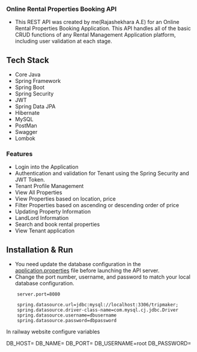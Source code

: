 ### Online Rental Properties Booking API

- This REST API was created by me(Rajashekhara A.E) for an Online Rental Properties Booking Application. This API handles all of the basic CRUD functions of any Rental Management Application platform, including user validation at each stage.

## Tech Stack

- Core Java
- Spring Framework
- Spring Boot
- Spring Security
- JWT
- Spring Data JPA
- Hibernate
- MySQL
- PostMan
- Swagger
- Lombok

### Features

- Login into the Application
- Authentication and validation for Tenant using the Spring Security and JWT Token.
- Tenant Profile Management
- View All Properties
- View Properties based on location, price
- Filter Properties based on ascending or descending order of price
- Updating Property Information
- LandLord Information
- Search and book rental properties
- View Tenant application 

## Installation & Run

- You need update the database configuration in the [application.properties](https://github.com/rajshekar11/dangerous-smash-6971/blob/main/TripMaker/src/main/resources/application.properties) file before launching the API server.
- Change the port number, username, and password to match your local database configuration.

```
    server.port=8080

    spring.datasource.url=jdbc:mysql://localhost:3306/tripmaker;
    spring.datasource.driver-class-name=com.mysql.cj.jdbc.Driver
    spring.datasource.username=dbusername
    spring.datasource.password=dbpassword

```
In railway website configure variables

DB_HOST=
DB_NAME=
DB_PORT=
DB_USERNAME=root
DB_PASSWORD=
